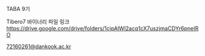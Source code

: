 TABA 9기

Tibero7 바이너리 파일 링크
https://drive.google.com/drive/folders/1cjpAlWl2acq1cX7uszjmaCDYr6pneIRO


72160261@dankook.ac.kr

